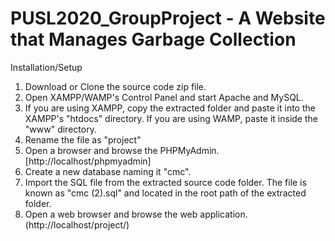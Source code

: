 # PUSL2020_GroupProject - A Website that Manages Garbage Collection

Installation/Setup

1. Download or Clone the source code zip file.
2. Open XAMPP/WAMP's Control Panel and start Apache and MySQL.
3. If you are using XAMPP, copy the extracted folder and paste it into the XAMPP's "htdocs" directory. If you are using WAMP, paste it inside the "www" directory.
4. Rename the file as "project"
5. Open a browser and browse the PHPMyAdmin. [http://localhost/phpmyadmin]
6. Create a new database naming it "cmc".
7. Import the SQL file from the extracted source code folder. The file is known as "cmc (2).sql" and located in the root path of the extracted folder.
8. Open a web browser and browse the web application. (http://localhost/project/)
